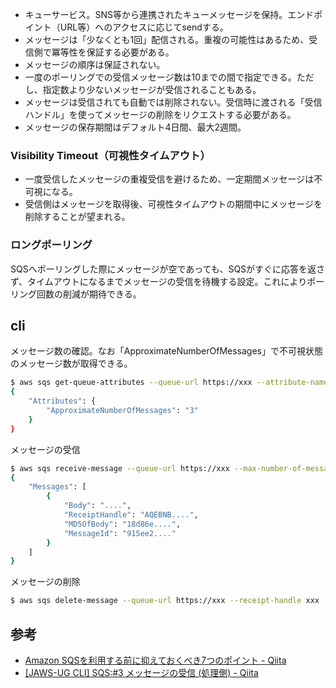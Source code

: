 * キューサービス。SNS等から連携されたキューメッセージを保持。エンドポイント（URL等）へのアクセスに応じてsendする。
* メッセージは「少なくとも1回」配信される。重複の可能性はあるため、受信側で冪等性を保証する必要がある。
* メッセージの順序は保証されない。
* 一度のポーリングでの受信メッセージ数は10までの間で指定できる。ただし、指定数より少ないメッセージが受信されることもある。
* メッセージは受信されても自動では削除されない。受信時に渡される「受信ハンドル」を使ってメッセージの削除をリクエストする必要がある。
* メッセージの保存期間はデフォルト4日間、最大2週間。

### Visibility Timeout（可視性タイムアウト）

* 一度受信したメッセージの重複受信を避けるため、一定期間メッセージは不可視になる。
* 受信側はメッセージを取得後、可視性タイムアウトの期間中にメッセージを削除することが望まれる。

### ロングポーリング

SQSへポーリングした際にメッセージが空であっても、SQSがすぐに応答を返さず、タイムアウトになるまでメッセージの受信を待機する設定。これによりポーリング回数の削減が期待できる。

cli
----

メッセージ数の確認。なお「ApproximateNumberOfMessages」で不可視状態のメッセージ数が取得できる。

```bash
$ aws sqs get-queue-attributes --queue-url https://xxx --attribute-names ApproximateNumberOfMessages
{
    "Attributes": {
        "ApproximateNumberOfMessages": "3"
    }
}
```

メッセージの受信

```bash
$ aws sqs receive-message --queue-url https://xxx --max-number-of-messages 5
{
    "Messages": [
        {
            "Body": "....",
            "ReceiptHandle": "AQEBNB....",
            "MD5OfBody": "18d86e....",
            "MessageId": "915ee2...."
        }
    ]
}
```

メッセージの削除

```bash
$ aws sqs delete-message --queue-url https://xxx --receipt-handle xxx
```

参考
----

* [Amazon SQSを利用する前に抑えておくべき7つのポイント - Qiita](http://qiita.com/masarufuruya/items/f91080c63691a984f691)
* [[JAWS-UG CLI] SQS:#3 メッセージの受信 (処理側) - Qiita](http://qiita.com/tcsh/items/7781fe238df82fc030d2)